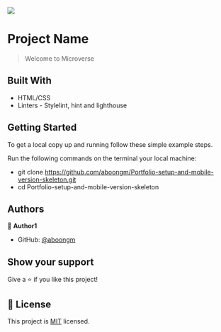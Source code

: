 ![](https://img.shields.io/badge/Microverse-blueviolet)

# Project Name

> Welcome to Microverse

## Built With

- HTML/CSS
- Linters - Stylelint, hint and lighthouse

## Getting Started

To get a local copy up and running follow these simple example steps.

Run the following commands on the terminal your local machine:

- git clone https://github.com/aboongm/Portfolio-setup-and-mobile-version-skeleton.git
- cd Portfolio-setup-and-mobile-version-skeleton

## Authors

👤 **Author1**

- GitHub: [@aboongm](https://github.com/aboongm)

## Show your support

Give a ⭐️ if you like this project!

## 📝 License

This project is [MIT](./MIT.md) licensed.
